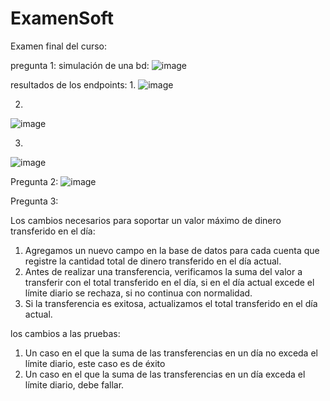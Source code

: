 # ExamenSoft

Examen final del curso:

pregunta 1:
simulación de una bd:
![image](https://github.com/ronaldoFlores3552/ExamenSoft/assets/85258014/2703de69-392c-4d4a-9841-47761cfba549)

resultados de los endpoints:
1.
![image](https://github.com/ronaldoFlores3552/ExamenSoft/assets/85258014/f2b75a4e-1164-4fa7-88f4-5b22be284f0b)

2.
![image](https://github.com/ronaldoFlores3552/ExamenSoft/assets/85258014/ca59c2f6-8ebe-444e-aaa1-4c40562972fb)

3.
![image](https://github.com/ronaldoFlores3552/ExamenSoft/assets/85258014/f24e5986-2ef6-47df-8c72-eecf0cbeeff6)

Pregunta 2:
![image](https://github.com/ronaldoFlores3552/ExamenSoft/assets/85258014/e7db8400-9d05-4c1c-80a7-3b051d51a655)

Pregunta 3:

Los cambios necesarios para soportar un valor máximo de dinero transferido en el día:

1. Agregamos un nuevo campo en la base de datos para cada cuenta que registre la cantidad total de dinero transferido en el día actual.
2. Antes de realizar una transferencia, verificamos la suma del valor a transferir con el total transferido en el día, si en el día actual excede el límite diario se rechaza, si no continua con normalidad.
3. Si la transferencia es exitosa, actualizamos el total transferido en el día actual.

los cambios a las pruebas:
1. Un caso en el que la suma de las transferencias en un día no exceda el límite diario, este caso es de éxito
2. Un caso en el que la suma de las transferencias en un día exceda el límite diario, debe fallar.
